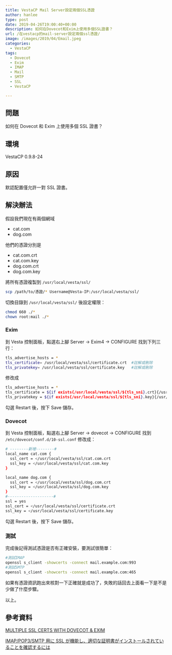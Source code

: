 ```yaml
---
title: VestaCP Mail Server設定兩個SSL憑證
author: hanlee
type: post
date: 2019-04-26T19:00:40+00:00
description: 如何在Dovecot和Exim上使用多個SSL證書？
url: /在vestacp的mail-server設定兩個ssl憑證/
image: /images/2019/04/Email.jpeg
categories:
  - VestaCP
tags:
  - Dovecot
  - Exim
  - IMAP
  - Mail
  - SMTP
  - SSL
  - VestaCP

---
```

## 問題

如何在 Dovecot 和 Exim 上使用多個 SSL 證書？

## 環境

VestaCP 0.9.8-24

## 原因

默認配置僅允許一對 SSL 證書。

## 解決辦法

假設我們現在有兩個網域

* cat.com
* dog.com

他們的憑證分別是

* cat.com.crt
* cat.com.key
* dog.com.crt
* dog.com.key

將所有憑證複製到 `/usr/local/vesta/ssl/`

```bash
scp /path/to/憑證/* Username@Vesta-IP:/usr/local/vesta/ssl/
```

切換目錄到 `/usr/local/vesta/ssl/` 後設定權限：

```bash
chmod 660 ./*
chown root:mail ./*
```

### Exim

到 Vesta 控制面板，點選右上腳 Server -> Exim4 -> CONFIGURE 找到下列三行：

```bash
tls_advertise_hosts = *
tls_certificate= /usr/local/vesta/ssl/certificate.crt  #註解或刪除
tls_privatekey= /usr/local/vesta/ssl/certificate.key   #註解或刪除
```

修改成

```bash
tls_advertise_hosts = *
tls_certificate = ${if exists{/usr/local/vesta/ssl/${tls_sni}.crt}{/usr/local/vesta/ssl/${tls_sni}.crt}{/usr/local/vesta/ssl/certificate.crt}}
tls_privatekey = ${if exists{/usr/local/vesta/ssl/${tls_sni}.key}{/usr/local/vesta/ssl/${tls_sni}.key}{/usr/local/vesta/ssl/certificate.key}}
```

勾選 Restart 後，按下 Save 儲存。

### Dovecot

到 Vesta 控制面板，點選右上腳 Server -> dovecot -> CONFIGURE 找到 `/etc/dovecot/conf.d/10-ssl.conf` 修改成：

```bash
# --------新增--------#
local_name cat.com {
  ssl_cert = </usr/local/vesta/ssl/cat.com.crt
  ssl_key = </usr/local/vesta/ssl/cat.com.key
}

local_name dog.com {
  ssl_cert = </usr/local/vesta/ssl/dog.com.crt
  ssl_key = </usr/local/vesta/ssl/dog.com.key
}
#--------------------#
ssl = yes
ssl_cert = </usr/local/vesta/ssl/certificate.crt
ssl_key = </usr/local/vesta/ssl/certificate.key
```

勾選 Restart 後，按下 Save 儲存。

### 測試

完成後記得測試憑證是否有正確安裝，要測試很簡單：

```bash
#測試IMAP
openssl s_client -showcerts -connect mail.example.com:993
#測試SMTP
openssl s_client -showcerts -connect mail.example.com:465
```

如果有憑證資訊跑出來核對一下正確就是成功了，失敗的話回去上面看一下是不是少做了什麼步驟。

以上。

## 參考資料

[MULTIPLE SSL CERTS WITH DOVECOT & EXIM][1]

[IMAP/POP3/SMTP 用に SSL が機能し、適切な証明書がインストールされていることを確認するには][2]

 [1]: https://help.atmail.com/hc/en-us/articles/115009208748-Multiple-SSL-certs-with-Dovecot-Exim
 [2]: https://support.plesk.com/hc/ja/articles/213961665-IMAP-POP3-SMTP-%E7%94%A8%E3%81%AB-SSL-%E3%81%8C%E6%A9%9F%E8%83%BD%E3%81%97-%E9%81%A9%E5%88%87%E3%81%AA%E8%A8%BC%E6%98%8E%E6%9B%B8%E3%81%8C%E3%82%A4%E3%83%B3%E3%82%B9%E3%83%88%E3%83%BC%E3%83%AB%E3%81%95%E3%82%8C%E3%81%A6%E3%81%84%E3%82%8B%E3%81%93%E3%81%A8%E3%82%92%E7%A2%BA%E8%AA%8D%E3%81%99%E3%82%8B%E3%81%AB%E3%81%AF
